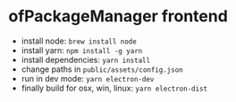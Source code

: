 # ofPackageManager frontend

- install node: `brew install node`
- install yarn: `npm install -g yarn`
- install dependencies: `yarn install`
- change paths in `public/assets/config.json`
- run in dev mode: `yarn electron-dev`
- finally build for osx, win, linux: `yarn electron-dist`
